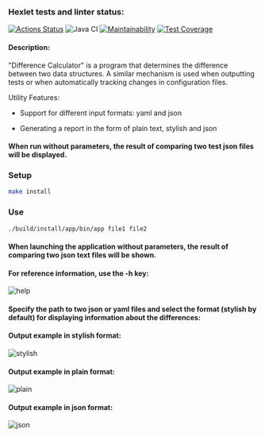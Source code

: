### Hexlet tests and linter status:
[![Actions Status](https://github.com/a-oselkov/java-project-71/workflows/hexlet-check/badge.svg)](https://github.com/a-oselkov/java-project-71/actions)
![Java CI](https://github.com/a-oselkov/java-project-71/workflows/Java%20CI/badge.svg)
[![Maintainability](https://api.codeclimate.com/v1/badges/dca3f212580f81ad7a82/maintainability)](https://codeclimate.com/github/a-oselkov/java-project-71/maintainability)
[![Test Coverage](https://api.codeclimate.com/v1/badges/dca3f212580f81ad7a82/test_coverage)](https://codeclimate.com/github/a-oselkov/java-project-71/test_coverage)

#### Description:

"Difference Calculator" is a program that determines the difference between two data structures. A similar mechanism is used when outputting tests or when automatically tracking changes in configuration files.

Utility Features:

- Support for different input formats: yaml and json

- Generating a report in the form of plain text, stylish and json

#### When run without parameters, the result of comparing two test json files will be displayed.


### Setup
```sh
make install
```
### Use
```sh
./build/install/app/bin/app file1 file2
```

#### When launching the application without parameters, the result of comparing two json text files will be shown.


#### For reference information, use the <strong>-h</strong> key:

![help](https://user-images.githubusercontent.com/122821639/222505600-e9c0f448-57f1-4b93-b733-47b0514b9a7b.png)


#### Specify the path to two json or yaml files and select the format (stylish by default) for displaying information about the differences: 

#### Output example in stylish format:

![stylish](https://user-images.githubusercontent.com/122821639/222505712-bd6395b9-2640-411d-8407-bb004d1c3a10.png)


#### Output example in plain format:

![plain](https://user-images.githubusercontent.com/122821639/222505835-200e74dd-9bea-4c0b-ac0f-f404e64bd872.png)


#### Output example in json format:

![json](https://user-images.githubusercontent.com/122821639/222505949-f612a42b-5c7d-4f6a-afc7-7ed2206f6bfe.png)

